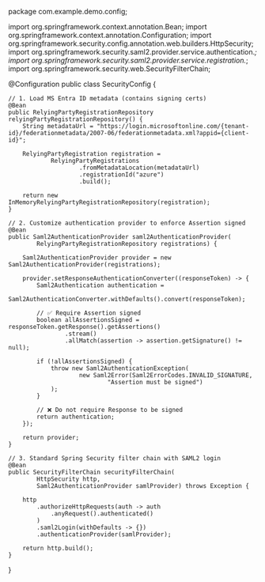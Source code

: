 package com.example.demo.config;

import org.springframework.context.annotation.Bean;
import org.springframework.context.annotation.Configuration;
import org.springframework.security.config.annotation.web.builders.HttpSecurity;
import org.springframework.security.saml2.provider.service.authentication.*;
import org.springframework.security.saml2.provider.service.registration.*;
import org.springframework.security.web.SecurityFilterChain;

@Configuration
public class SecurityConfig {

    // 1. Load MS Entra ID metadata (contains signing certs)
    @Bean
    public RelyingPartyRegistrationRepository relyingPartyRegistrationRepository() {
        String metadataUrl = "https://login.microsoftonline.com/{tenant-id}/federationmetadata/2007-06/federationmetadata.xml?appid={client-id}";

        RelyingPartyRegistration registration =
                RelyingPartyRegistrations
                        .fromMetadataLocation(metadataUrl)
                        .registrationId("azure")
                        .build();

        return new InMemoryRelyingPartyRegistrationRepository(registration);
    }

    // 2. Customize authentication provider to enforce Assertion signed
    @Bean
    public Saml2AuthenticationProvider saml2AuthenticationProvider(
            RelyingPartyRegistrationRepository registrations) {

        Saml2AuthenticationProvider provider = new Saml2AuthenticationProvider(registrations);

        provider.setResponseAuthenticationConverter((responseToken) -> {
            Saml2Authentication authentication =
                    Saml2AuthenticationConverter.withDefaults().convert(responseToken);

            // ✅ Require Assertion signed
            boolean allAssertionsSigned = responseToken.getResponse().getAssertions()
                    .stream()
                    .allMatch(assertion -> assertion.getSignature() != null);

            if (!allAssertionsSigned) {
                throw new Saml2AuthenticationException(
                        new Saml2Error(Saml2ErrorCodes.INVALID_SIGNATURE,
                                "Assertion must be signed")
                );
            }

            // ❌ Do not require Response to be signed
            return authentication;
        });

        return provider;
    }

    // 3. Standard Spring Security filter chain with SAML2 login
    @Bean
    public SecurityFilterChain securityFilterChain(
            HttpSecurity http,
            Saml2AuthenticationProvider samlProvider) throws Exception {

        http
            .authorizeHttpRequests(auth -> auth
                .anyRequest().authenticated()
            )
            .saml2Login(withDefaults -> {})
            .authenticationProvider(samlProvider);

        return http.build();
    }
}
